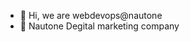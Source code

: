 - 👋 Hi, we are webdevops@nautone
- 👀 Nautone Degital marketing company


<!---
webdevopsnautone/webdevopsnautone is a ✨ special ✨ repository because its `README.md` (this file) appears on your GitHub profile.
You can click the Preview link to take a look at your changes.
--->
